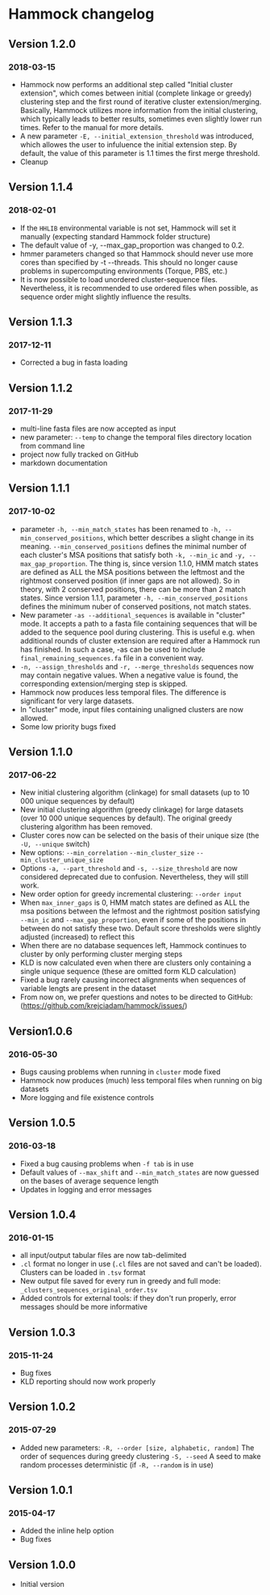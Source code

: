 # Hammock changelog

## Version 1.2.0
### 2018-03-15
- Hammock now performs an additional step called "Initial cluster extension", which comes between initial (complete linkage or greedy) clustering step and the first round of iterative cluster extension/merging. Basically, Hammock utilizes more information from the initial clustering, which typically leads to better results, sometimes even slightly lower run times. Refer to the manual for more details. 
- A new parameter `-E, --initial_extension_threshold` was introduced, which allowes the user to infuluence the initial extension step. By default, the value of this parameter is 1.1 times the first merge threshold. 
- Cleanup


## Version 1.1.4
### 2018-02-01
- If the `HHLIB` environmental variable is not set, Hammock will set it manually (expecting standard Hammock folder structure)
- The default value of -y, --max_gap_proportion was changed to 0.2. 
- hmmer parameters changed so that Hammock should never use more cores than specified by -t --threads. This should no longer cause problems in supercomputing environments (Torque, PBS, etc.)
- It is now possible to load unordered cluster-sequence files. Nevertheless, it is recommended to use ordered files when possible, as sequence order might slightly influence the results.


## Version 1.1.3
### 2017-12-11
- Corrected a bug in fasta loading

## Version 1.1.2
### 2017-11-29
- multi-line fasta files are now accepted as input
- new parameter: `--temp` to change the temporal files directory location from command line
- project now fully tracked on GitHub
- markdown documentation

## Version 1.1.1
### 2017-10-02
- parameter `-h, --min_match_states` has been renamed to `-h, --min_conserved_positions`, which better describes a slight change in its meaning. `--min_conserved_positions` defines the minimal number of each cluster's MSA positions that satisfy both `-k, --min_ic` and `-y, --max_gap_proportion`. The thing is, since version 1.1.0, HMM match states are defined as ALL the MSA positions between the leftmost and the rightmost conserved position (if inner gaps are not allowed). So in theory, with 2 conserved positions, there can be more than 2 match states. Since version 1.1.1, parameter `-h, --min_conserved_positions` defines the minimum nuber of conserved positions, not match states.
- New parameter `-as --additional_sequences` is available in "cluster" mode. It accepts a path to a fasta file containing sequences that will be added to the sequence pool during clustering. This is useful e.g. when additional rounds of cluster extension are required after a Hammock run has finished. In such a case, -as can be used to include `final_remaining_sequences.fa` file in a convenient way.  
- `-n, --assign_thresholds` and `-r, --merge_thresholds` sequences now may contain negative values. When a negative value is found, the corresponding extension/merging step is skipped. 
- Hammock now produces less temporal files. The difference is significant for very large datasets.
- In "cluster" mode, input files containing unaligned clusters are now allowed.
- Some low priority bugs fixed

## Version 1.1.0
### 2017-06-22
- New initial clustering algorithm (clinkage) for small datasets (up to 10 000 unique sequences by default) 
- New initial clustering algorithm (greedy clinkage) for large datasets (over 10 000 unique sequences by default). The original greedy clustering algorithm has been removed.
- Cluster cores now can be selected on the basis of their unique size (the `-U, --unique` switch)
- New options: `--min_correlation` `--min_cluster_size` `--min_cluster_unique_size`
- Options `-a, --part_threshold` and `-s, --size_threshold` are now considered deprecated due to confusion. Nevertheless, they will still work.
- New order option for greedy incremental clustering: `--order input`
- When `max_inner_gaps` is 0, HMM match states are defined as ALL the msa positions between the lefmost and the rightmost position satisfying `--min_ic` and `--max_gap_proportion`, even if some of the positions in between do not satisfy these two. Default score thresholds were slightly adjusted (increased) to reflect this
- When there are no database sequences left, Hammock continues to cluster by only performing cluster merging steps
- KLD is now calculated even when there are clusters only containing a single unique sequence (these are omitted form KLD calculation)
- Fixed a bug rarely causing incorrect alignments when sequences of variable lengts are present in the dataset
- From now on, we prefer questions and notes to be directed to GitHub: (<https://github.com/krejciadam/hammock/issues/>)

## Version1.0.6
### 2016-05-30
- Bugs causing problems when running in `cluster` mode fixed
- Hammock now produces (much) less temporal files when running on big datasets
- More logging and file existence controls

## Version 1.0.5
### 2016-03-18
- Fixed a bug causing problems when `-f tab` is in use
- Default values of `--max_shift` and `--min_match_states` are now guessed on the bases of average sequence length
- Updates in logging and error messages

## Version 1.0.4
### 2016-01-15
- all input/output tabular files are now tab-delimited
- `.cl` format no longer in use (`.cl` files are not saved and can't be loaded). Clusters can be loaded in `.tsv` format
- New output file saved for every run in greedy and full mode: `_clusters_sequences_original_order.tsv`
- Added controls for external tools: if they don't run properly, error messages should be more informative

## Version 1.0.3
### 2015-11-24
- Bug fixes
- KLD reporting should now work properly

## Version 1.0.2
### 2015-07-29
- Added new parameters: 
`-R, --order [size, alphabetic, random]`   The order of sequences during greedy clustering
`-S, --seed` A seed to make random processes deterministic (if `-R, --random` is in use)


## Version 1.0.1
### 2015-04-17
- Added the inline help option
- Bug fixes


## Version 1.0.0
- Initial version
